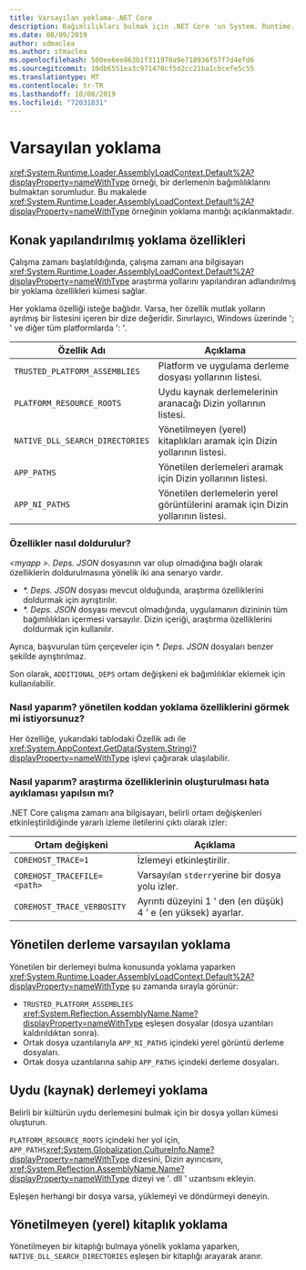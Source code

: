 ```yaml
---
title: Varsayılan yoklama-.NET Core
description: Bağımlılıkları bulmak için .NET Core 'un System. Runtime. Loader. AssemblyLoadContext. Default araştırma mantığına genel bakış.
ms.date: 08/09/2019
author: sdmaclea
ms.author: stmaclea
ms.openlocfilehash: 500ee6ee863b1f311970a9e718936f57f7d4efd6
ms.sourcegitcommit: 10db6551ea3c971470cf5d2cc21ba1cbcefe5c55
ms.translationtype: MT
ms.contentlocale: tr-TR
ms.lasthandoff: 10/08/2019
ms.locfileid: "72031831"
---
```

# <a name="default-probing"></a>Varsayılan yoklama

<xref:System.Runtime.Loader.AssemblyLoadContext.Default%2A?displayProperty=nameWithType> örneği, bir derlemenin bağımlılıklarını bulmaktan sorumludur. Bu makalede <xref:System.Runtime.Loader.AssemblyLoadContext.Default%2A?displayProperty=nameWithType> örneğinin yoklama mantığı açıklanmaktadır.

## <a name="host-configured-probing-properties"></a>Konak yapılandırılmış yoklama özellikleri

Çalışma zamanı başlatıldığında, çalışma zamanı ana bilgisayarı <xref:System.Runtime.Loader.AssemblyLoadContext.Default%2A?displayProperty=nameWithType> araştırma yollarını yapılandıran adlandırılmış bir yoklama özellikleri kümesi sağlar.

Her yoklama özelliği isteğe bağlıdır. Varsa, her özellik mutlak yolların ayrılmış bir listesini içeren bir dize değeridir. Sınırlayıcı, Windows üzerinde '; ' ve diğer tüm platformlarda ': '.

|Özellik Adı                 |Açıklama  |
|------------------------------|---------|
|`TRUSTED_PLATFORM_ASSEMBLIES`   | Platform ve uygulama derleme dosyası yollarının listesi. |
|`PLATFORM_RESOURCE_ROOTS`       | Uydu kaynak derlemelerinin aranacağı Dizin yollarının listesi. |
|`NATIVE_DLL_SEARCH_DIRECTORIES` | Yönetilmeyen (yerel) kitaplıkları aramak için Dizin yollarının listesi.        |
|`APP_PATHS`                     | Yönetilen derlemeleri aramak için Dizin yollarının listesi. |
|`APP_NI_PATHS`                  | Yönetilen derlemelerin yerel görüntülerini aramak için Dizin yollarının listesi. |

### <a name="how-are-the-properties-populated"></a>Özellikler nasıl doldurulur?

*\<myapp >. Deps. JSON* dosyasının var olup olmadığına bağlı olarak özelliklerin doldurulmasına yönelik iki ana senaryo vardır.

- *\*. Deps. JSON* dosyası mevcut olduğunda, araştırma özelliklerini doldurmak için ayrıştırılır.
- *\*. Deps. JSON* dosyası mevcut olmadığında, uygulamanın dizininin tüm bağımlılıkları içermesi varsayılır. Dizin içeriği, araştırma özelliklerini doldurmak için kullanılır.

Ayrıca, başvurulan tüm çerçeveler için *\*. Deps. JSON* dosyaları benzer şekilde ayrıştırılmaz.

Son olarak, `ADDITIONAL_DEPS` ortam değişkeni ek bağımlılıklar eklemek için kullanılabilir.

### <a name="how-do-i-see-the-probing-properties-from-managed-code"></a>Nasıl yaparım? yönetilen koddan yoklama özelliklerini görmek mi istiyorsunuz?

Her özelliğe, yukarıdaki tablodaki Özellik adı ile <xref:System.AppContext.GetData(System.String)?displayProperty=nameWithType> işlevi çağırarak ulaşılabilir.

### <a name="how-do-i-debug-the-probing-properties-construction"></a>Nasıl yaparım? araştırma özelliklerinin oluşturulması hata ayıklaması yapılsın mı?

.NET Core çalışma zamanı ana bilgisayarı, belirli ortam değişkenleri etkinleştirildiğinde yararlı izleme iletilerini çıktı olarak izler:

|Ortam değişkeni        |Açıklama  |
|----------------------------|---------|
|`COREHOST_TRACE=1`          |İzlemeyi etkinleştirilir.|
|`COREHOST_TRACEFILE=<path>` |Varsayılan `stderr`yerine bir dosya yolu izler.|
|`COREHOST_TRACE_VERBOSITY`  |Ayrıntı düzeyini 1 ' den (en düşük) 4 ' e (en yüksek) ayarlar.|

## <a name="managed-assembly-default-probing"></a>Yönetilen derleme varsayılan yoklama

Yönetilen bir derlemeyi bulma konusunda yoklama yaparken <xref:System.Runtime.Loader.AssemblyLoadContext.Default%2A?displayProperty=nameWithType> şu zamanda sırayla görünür:

- `TRUSTED_PLATFORM_ASSEMBLIES` <xref:System.Reflection.AssemblyName.Name?displayProperty=nameWithType> eşleşen dosyalar (dosya uzantıları kaldırıldıktan sonra).
- Ortak dosya uzantılarıyla `APP_NI_PATHS` içindeki yerel görüntü derleme dosyaları.
- Ortak dosya uzantılarına sahip `APP_PATHS` içindeki derleme dosyaları.

## <a name="satellite-resource-assembly-probing"></a>Uydu (kaynak) derlemeyi yoklama

Belirli bir kültürün uydu derlemesini bulmak için bir dosya yolları kümesi oluşturun.

`PLATFORM_RESOURCE_ROOTS` içindeki her yol için, `APP_PATHS`<xref:System.Globalization.CultureInfo.Name?displayProperty=nameWithType> dizesini, Dizin ayırıcısını, <xref:System.Reflection.AssemblyName.Name?displayProperty=nameWithType> dizeyi ve '. dll ' uzantısını ekleyin.

Eşleşen herhangi bir dosya varsa, yüklemeyi ve döndürmeyi deneyin.

## <a name="unmanaged-native-library-probing"></a>Yönetilmeyen (yerel) kitaplık yoklama

Yönetilmeyen bir kitaplığı bulmaya yönelik yoklama yaparken, `NATIVE_DLL_SEARCH_DIRECTORIES` eşleşen bir kitaplığı arayarak aranır.
